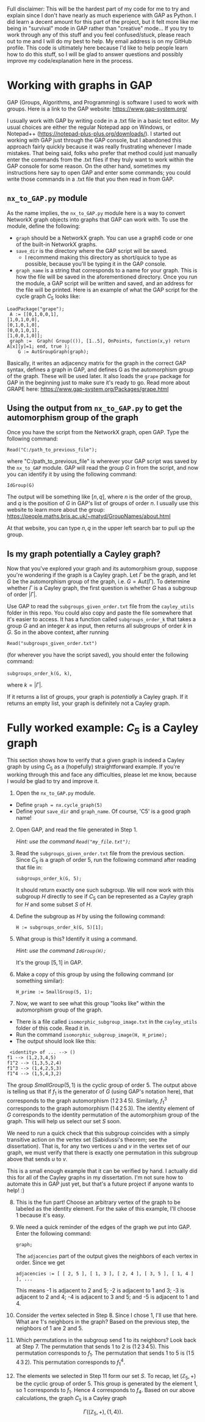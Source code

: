 Full disclaimer: This will be the hardest part of my code for me to try and explain since I don't have nearly as much experience with GAP as Python. I did learn a decent amount for this part of the project, but it felt more like me being in "survival" mode in GAP rather than "creative" mode... If you try to work through any of this stuff and you feel confused/stuck, please reach out to me and I will do my best to help. My email address is on my GitHub profile. This code is ultimately here because I'd like to help people learn how to do this stuff, so I will be glad to answer questions and possibly improve my code/explanation here in the process.

# Working with graphs in GAP
GAP (Groups, Algorithms, and Programming) is software I used to work with groups. Here is a link to the GAP website: https://www.gap-system.org/

I usually work with GAP by writing code in a .txt file in a basic text editor. My usual choices are either the regular Notepad app on Windows, or Notepad++ (https://notepad-plus-plus.org/downloads/). I started out working with GAP just through the GAP console, but I abandoned this approach fairly quickly because it was really frustrating whenever I made mistakes. That being said, folks who prefer that method could just manually enter the commands from the .txt files if they truly want to work within the GAP console for some reason. On the other hand, sometimes my instructions here say to open GAP and enter some commands; you could write those commands in a .txt file that you then read in from GAP.
## `nx_to_GAP.py` module
As the name implies, the `nx_to_GAP.py` module here is a way to convert NetworkX graph objects into graphs that GAP can work with. To use the module, define the following:
- `graph` should be a NetworkX graph. You can use a graph6 code or one of the built-in NetworkX graphs.
- `save_dir` is the directory where the GAP script will be saved.
    - I recommend making this directory as short/quick to type as possible, because you'll be typing it in the GAP console. 
- `graph_name` is a string that corresponds to a name for your graph. This is how the file will be saved in the aforementioned directory.
Once you run the module, a GAP script will be written and saved, and an address for the file will be printed. Here is an example of what the GAP script for the cycle graph $C_5$ looks like:

```
LoadPackage("grape"); 
 A := [[0,1,0,0,1], 
[1,0,1,0,0], 
[0,1,0,1,0], 
[0,0,1,0,1], 
[1,0,0,1,0]]; 
 graph :=  Graph( Group(()), [1..5], OnPoints, function(x,y) return A[x][y]=1; end, true );
    G := AutGroupGraph(graph);
```
Basically, it writes an adjacency matrix for the graph in the correct GAP syntax, defines a graph in GAP, and defines G as the automorphism group of the graph. These will be used later.
It also loads the `grape` package for GAP in the beginning just to make sure it's ready to go. Read more about GRAPE here: https://www.gap-system.org/Packages/grape.html

## Using the output from `nx_to_GAP.py` to get the automorphism group of the graph
Once you have the script from the NetworkX graph, open GAP. Type the following command:

`Read("C:/path_to_previous_file");`

where "C:/path_to_previous_file" is wherever your GAP script was saved by the `nx_to_GAP` module.
GAP will read the group $G$ in from the script, and now you can identify it by using the following command:

`IdGroup(G)`

The output will be something like $[n, q]$, where $n$ is the order of the group, and $q$ is the position of $G$ in GAP's list of groups of order $n$. I usually use this website to learn more about the group: https://people.maths.bris.ac.uk/~matyd/GroupNames/about.html

At that website, you can type $n, q$ in the upper left search bar to pull up the group.

## Is my graph potentially a Cayley graph?
Now that you've explored your graph and its automorphism group, suppose you're wondering if the graph is a Cayley graph. Let $\Gamma$ be the graph, and let $G$ be the automorphism group of the graph, i.e. $G = \text{Aut}(\Gamma)$. To determine whether $\Gamma$ is a Cayley graph, the first question is whether $G$ has a subgroup of order $\lvert \Gamma \rvert$.

Use GAP to read the `subgroups_given_order.txt` file from the `cayley_utils` folder in this repo. You could also copy and paste the file somewhere that it's easier to access. It has a function called `subgroups_order_k` that takes a group $G$ and an integer $k$ as input, then returns all subgroups of order $k$ in $G$. So in the above context, after running 

`Read("subgroups_given_order.txt")` 

(for wherever you have the script saved), you should enter the following command:

`subgroups_order_k(G, k)`, 

where $k = \lvert \Gamma \rvert$.

If it returns a list of groups, your graph is *potentially* a Cayley graph. If it returns an empty list, your graph is definitely not a Cayley graph.

# Fully worked example: $C_5$ is a Cayley graph
This section shows how to verify that a given graph is indeed a Cayley graph by using $C_5$ as a (hopefully) straightforward example. If you're working through this and face any difficulties, please let me know, because I would be glad to try and improve it.

1. Open the `nx_to_GAP.py` module.
-   Define `graph = nx.cycle_graph(5)`
-   Define your `save_dir` and `graph_name`. Of course, 'C5' is a good graph name!

2. Open GAP, and read the file generated in Step 1.

    *Hint: use the command `Read("my_file.txt");`*

3. Read the `subgroups_given_order.txt` file from the previous section. Since $C_5$ is a graph of order 5, run the following command after reading that file in:

    `subgroups_order_k(G, 5);`
    
    It should return exactly one such subgroup. We will now work with this subgroup $H$ directly to see if $C_5$ can be represented as a Cayley graph for $H$ and some subset $S$ of $H$.
    
4. Define the subgroup as $H$ by using the following command:

   `H := subgroups_order_k(G, 5)[1];`
   
5. What group is this? Identify it using a command.

   *Hint: use the command `IdGroup(H);`*
   
   It's the group $[5, 1]$ in GAP.

6. Make a copy of this group by using the following command (or something similar):

   `H_prime := SmallGroup(5, 1);`
   
7. Now, we want to see what this group "looks like" within the automorphism group of the graph. 
 - There is a file called `isomorphic_subgroup_image.txt` in the `cayley_utils` folder of this code. Read it in.
 - Run the command `isomorphic_subgroup_image(H, H_prime);`
 - The output should look like this:
```
 <identity> of ... --> ()
f1 --> (1,2,3,4,5)
f1^2 --> (1,3,5,2,4)
f1^3 --> (1,4,2,5,3)
f1^4 --> (1,5,4,3,2)
```

The group $SmallGroup(5, 1)$ is the cyclic group of order 5. The output above is telling us that if $f_1$ is the generator of $G$ (using GAP's notation here), that corresponds to the graph automorphism $(1\,2\,3\,4\,5)$. Similarly, $f_1^3$ corresponds to the graph automorphism $(1\,4\,2\,5\,3)$. The identity element of $G$ corresponds to the identity permutation of the automorphism group of the graph. This will help us select our set $S$ soon.

We need to run a quick check that this subgroup coincides with a simply transitive action on the vertex set (Sabidussi's theorem; see the dissertation). That is, for any two vertices $u$ and $v$ in the vertex set of our graph, we must verify that there is exactly one permutation in this subgroup above that sends $u$ to $v$.

This is a small enough example that it can be verified by hand. I actually did this for all of the Cayley graphs in my dissertation. I'm not sure how to automate this in GAP just yet, but that's a future project if anyone wants to help! :)

8. This is the fun part! Choose an arbitrary vertex of the graph to be labeled as the identity element. For the sake of this example, I'll choose 1 because it's easy.
9. We need a quick reminder of the edges of the graph we put into GAP. Enter the following command:

   `graph;`
   
   The `adjacencies` part of the output gives the neighbors of each vertex in order. Since we get
   
   `adjacencies := [ [ 2, 5 ], [ 1, 3 ], [ 2, 4 ], [ 3, 5 ], [ 1, 4 ] ], ...`
   
   This means 
   -1 is adjacent to 2 and 5; 
   -2 is adjacent to 1 and 3; 
   -3 is adjacent to 2 and 4; 
   -4 is adjacent to 3 and 5; and 
   -5 is adjacent to 1 and 4.
10. Consider the vertex selected in Step 8. Since I chose 1, I'll use that here. What are 1's neighbors in the graph? Based on the previous step, the neighbors of 1 are 2 and 5.
11. Which permutations in the subgroup send 1 to its neighbors? Look back at Step 7.
    The permutation that sends 1 to 2 is $(1\,2\,3\,4\,5)$. This permutation corresponds to $f_1$.
    The permutation that sends 1 to 5 is $(1\,5\,4\,3\,2)$. This permutation corresponds to $f_1^4$.
12. The elements we selected in Step 11 form our set $S$. To recap, let $(\mathbb{Z}_5, +)$ be the cyclic group of order 5. This group is generated by the element 1, so 1 corresponds to $f_1$. Hence 4 corresponds to $f_4$. Based on our above calculations, the graph $C_5$ is a Cayley graph
```math
\Gamma((\mathbb{Z}_5, +), \{1,4\}).
```
